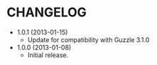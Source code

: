 CHANGELOG
=========

* 1.0.1 (2013-01-15)
    * Update for compatibility with Guzzle 3.1.0
* 1.0.0 (2013-01-08)
    * Initial release.
